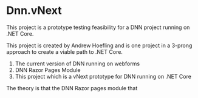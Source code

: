 # Dnn.vNext
This project is a prototype testing feasibility for a DNN project running on .NET Core. 

This project is created by Andrew Hoefling and is one project in a 3-prong approach to create a viable path to .NET Core.

1. The current version of DNN running on webforms 
2. DNN Razor Pages Module
3. This project which is a vNext prototype for DNN running on .NET Core

The theory is that the DNN Razor pages module that 

